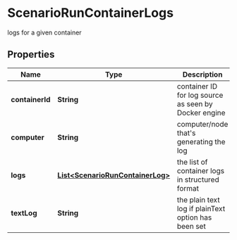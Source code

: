 

# ScenarioRunContainerLogs

logs for a given container

## Properties

Name | Type | Description | Notes
------------ | ------------- | ------------- | -------------
**containerId** | **String** | container ID for log source as seen by Docker engine |  [optional] [readonly]
**computer** | **String** | computer/node that&#39;s generating the log |  [optional] [readonly]
**logs** | [**List&lt;ScenarioRunContainerLog&gt;**](ScenarioRunContainerLog.md) | the list of container logs in structured format |  [optional] [readonly]
**textLog** | **String** | the plain text log if plainText option has been set |  [optional]



